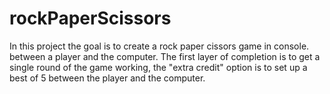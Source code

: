 # rockPaperScissors


In this project the goal is to create a rock paper cissors game in console.
between a player and the computer.
The first layer of completion is to get a single round of the game working,
the "extra credit" option is to set up a best of 5 between the player and the computer.

